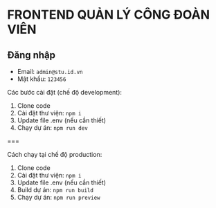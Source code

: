 # FRONTEND QUẢN LÝ CÔNG ĐOÀN VIÊN

## Đăng nhập

- Email: `admin@stu.id.vn`
- Mật khẩu: `123456`


Các bước cài đặt (chế độ development):
1. Clone code
2. Cài đặt thư viện: `npm i`
3. Update file .env (nếu cần thiết)
4. Chạy dự án: `npm run dev`

===

Cách chạy tại chế độ production:
1. Clone code
2. Cài đặt thư viện: `npm i`
3. Update file .env (nếu cần thiết)
4. Build dự án: `npm run build`
5. Chạy dự án: `npm run preview`
